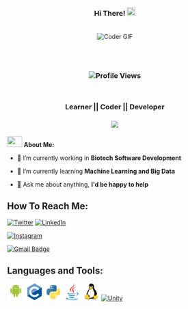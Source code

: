 <div align="center">

### Hi There! <img src="https://github.com/TheDudeThatCode/TheDudeThatCode/blob/master/Assets/Hi.gif?raw=true" width="20" height="20" />

<img alt="Coder GIF" src="https://miro.medium.com/max/1360/0*7Q3yvSIv_t0ioJ-Z.gif" height="250" width="auto" style="margin: 20px 0;" />

### <img src="https://komarev.com/ghpvc/?username=Younesgh97&label=Profile%20views&color=000000&style=plastic" alt="Profile Views" style="margin: 30px 0">

### <p>Learner || Coder || Developer</p>

### <img src="https://github-profile-trophy.vercel.app/?username=Younes-Ghadiri&theme=dracula">

</div>

<div style="margin-bottom: 20px;">

<img src="https://github.com/TheDudeThatCode/TheDudeThatCode/blob/master/Assets/Developer.gif?raw=true" height="25" width="35" /> **About Me:**

- 🔭 I’m currently working in **Biotech Software Development**

- 🌱 I’m currently learning **Machine Learning and Big Data**

- 💬 Ask me about anything, **I'd be happy to help**

</div>

## How To Reach Me:

[![Twitter](https://img.shields.io/badge/-Twitter-222222?style=flat-square&logo=twitter&logoColor=white&link=https://twitter.com/YounesGh97/)](https://twitter.com/YounesGh97/)
<a href="https://www.linkedin.com/in/YounesGhadiri" target="_blank"><img src="https://img.shields.io/badge/LinkedIn-%230077B5.svg?&style=flat-square&logo=linkedin&logoColor=white" alt="LinkedIn"></a>

<a href="https://www.instagram.com/Younes.Ghadiri.97" target="_blank"><img src="https://img.shields.io/badge/Instagram-%23E4405F.svg?&style=flat-square&logo=instagram&logoColor=white" alt="Instagram"></a>

[![Gmail Badge](https://img.shields.io/badge/-Gmail-c14438?style=flat-square&logo=Gmail&logoColor=white&link=mailto:YounesGhadiri4@gmail.com)](mailto:YounesGhadiri4@gmail.com)

## Languages and Tools:

[<img src="https://raw.githubusercontent.com/devicons/devicon/master/icons/android/android-original-wordmark.svg" alt="Android" width="40" height="40">](https://developer.android.com)
[<img src="https://raw.githubusercontent.com/devicons/devicon/master/icons/c/c-original.svg" alt="C" width="40" height="40">](https://www.cprogramming.com/)
[<img src="https://raw.githubusercontent.com/devicons/devicon/master/icons/python/python-original.svg" alt="Python" width="40" height="40">](https://www.python.org)
[<img src="https://raw.githubusercontent.com/devicons/devicon/master/icons/java/java-original.svg" alt="Java" width="40" height="40">](https://www.java.com)
[<img src="https://raw.githubusercontent.com/devicons/devicon/master/icons/linux/linux-original.svg" alt="Linux" width="40" height="40">](https://www.linux.org/)
[<img src="https://www.vectorlogo.zone/logos/unity3d/unity3d-icon.svg" alt="Unity" width="40" height="40">](https://unity.com/)
